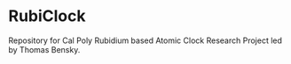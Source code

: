 # RubiClock
Repository for Cal Poly Rubidium based Atomic Clock Research Project led by Thomas Bensky. 
